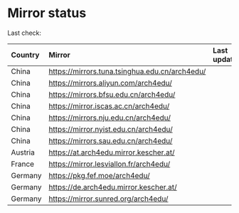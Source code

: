 <script src="./time.js"></script>
# Mirror status
Last check: <script type="text/javascript">localize(1699053426.422797);</script>

|Country|Mirror|Last update|
|:------|:-----|:----------|
|China|https://mirrors.tuna.tsinghua.edu.cn/arch4edu/|<script type="text/javascript">localize(1699036332);</script>|
|China|https://mirrors.aliyun.com/arch4edu/|<script type="text/javascript">localize(1698993351);</script>|
|China|https://mirrors.bfsu.edu.cn/arch4edu/|<script type="text/javascript">localize(1698993351);</script>|
|China|https://mirror.iscas.ac.cn/arch4edu/|<script type="text/javascript">localize(1698993351);</script>|
|China|https://mirrors.nju.edu.cn/arch4edu/|<script type="text/javascript">localize(1698949863);</script>|
|China|https://mirror.nyist.edu.cn/arch4edu/|<script type="text/javascript">localize(1699036332);</script>|
|China|https://mirrors.sau.edu.cn/arch4edu/|<script type="text/javascript">localize(1699036332);</script>|
|Austria|https://at.arch4edu.mirror.kescher.at/|<script type="text/javascript">localize(1699036332);</script>|
|France|https://mirror.lesviallon.fr/arch4edu/|<script type="text/javascript">localize(1698993351);</script>|
|Germany|https://pkg.fef.moe/arch4edu/|<script type="text/javascript">localize(1699036332);</script>|
|Germany|https://de.arch4edu.mirror.kescher.at/|<script type="text/javascript">localize(1699036332);</script>|
|Germany|https://mirror.sunred.org/arch4edu/|<script type="text/javascript">localize(1699036332);</script>|

<script src="./tablefilter/tablefilter.js"></script>
<script src="./table.js"></script>